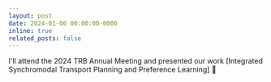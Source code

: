```yaml
---
layout: post
date: 2024-01-06 00:00:00-0000
inline: true
related_posts: false
---
```


I'll attend the 2024 TRB Annual Meeting and presented our work [Integrated Synchromodal Transport Planning and Preference Learning] :ship: 

